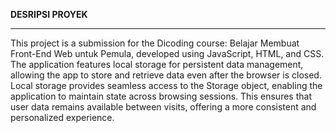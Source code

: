 <b>DESRIPSI PROYEK</b>
<hr>
This project is a submission for the Dicoding course: Belajar Membuat Front-End Web untuk Pemula, developed using JavaScript, HTML, and CSS. 
The application features local storage for persistent data management, allowing the app to store and retrieve data even after the browser is closed.
Local storage provides seamless access to the Storage object, enabling the application to maintain state across browsing sessions. 
This ensures that user data remains available between visits, offering a more consistent and personalized experience.
